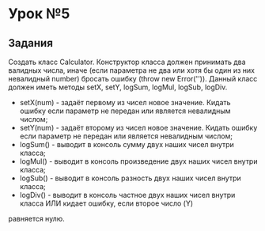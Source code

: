# Урок №5

## Задания

Создать класс Calculator. Конструктор класса должен принимать два валидных числа, иначе (если параметра не два или хотя бы один из них невалидный number) бросать ошибку (throw new Error('')). Данный класс должен иметь методы setX, setY, logSum, logMul, logSub, logDiv.

-   setX(num) - задаёт первому из чисел новое значение. Кидать ошибку если параметр не передан или является невалидным числом;
-   setY(num) - задаёт второму из чисел новое значение. Кидать ошибку если параметр не передан или является невалидным числом;
-   logSum() - выводит в консоль сумму двух наших чисел внутри класса;
-   logMul() - выводит в консоль произведение двух наших чисел внутри класса;
-   logSub() - выводит в консоль разность двух наших чисел внутри класса;
-   logDiv() - выводит в консоль частное двух наших чисел внутри класса ИЛИ кидает ошибку, если второе число (Y)

равняется нулю.
